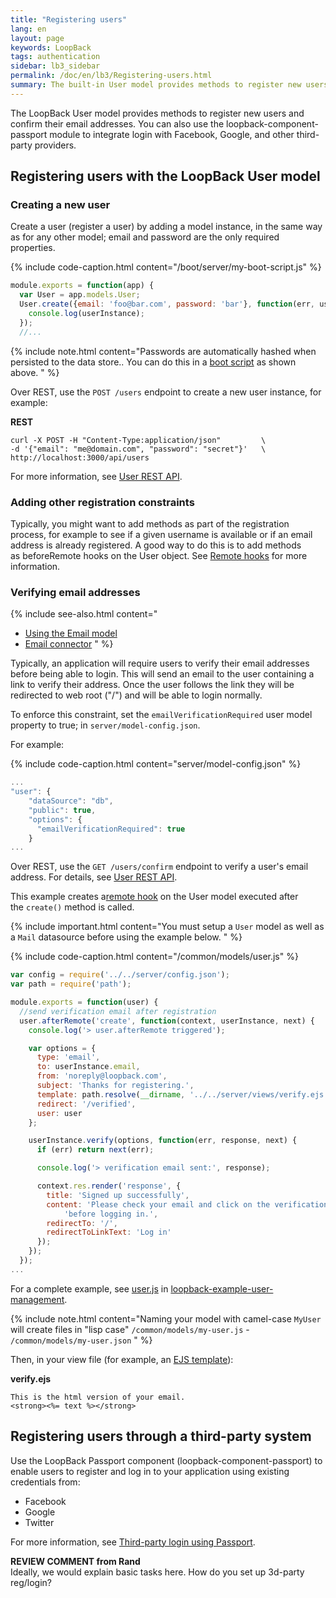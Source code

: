 ```yaml
---
title: "Registering users"
lang: en
layout: page
keywords: LoopBack
tags: authentication
sidebar: lb3_sidebar
permalink: /doc/en/lb3/Registering-users.html
summary: The built-in User model provides methods to register new users and confirm their email addresses.
---
```


The LoopBack User model provides methods to register new users and confirm their email addresses.
You can also use the loopback-component-passport module to integrate login with Facebook, Google, and other third-party providers.

## Registering users with the LoopBack User model

### Creating a new user

Create a user (register a user) by adding a model instance, in the same way as for any other model; email and password are the only required properties.

{% include code-caption.html content="/boot/server/my-boot-script.js" %}
```javascript
module.exports = function(app) {
  var User = app.models.User;
  User.create({email: 'foo@bar.com', password: 'bar'}, function(err, userInstance) {
    console.log(userInstance);
  });
  //...
```

{% include note.html content="Passwords are automatically hashed when persisted to the data store..
You can do this in a [boot script](Defining-boot-scripts.html) as shown above.
" %}

Over REST, use the `POST /users` endpoint to create a new user instance, for example:

**REST**

```
curl -X POST -H "Content-Type:application/json"         \
-d '{"email": "me@domain.com", "password": "secret"}'   \
http://localhost:3000/api/users
```

For more information, see [User REST API](User-REST-API.html#log-in-user).

### Adding other registration constraints

Typically, you might want to add methods as part of the registration process,
for example to see if a given username is available or if an email address is already registered.
A good way to do this is to add methods as beforeRemote hooks on the User object. See [Remote hooks](Remote-hooks.html) for more information.

### Verifying email addresses

{% include see-also.html content="
* [Using the Email model](Using-built-in-models.html#Usingbuilt-inmodels-Emailmodel)
* [Email connector](Email-connector.html)
" %}

Typically, an application will require users to verify their email addresses before being able to login.
This will send an email to the user containing a link to verify their address.
Once the user follows the link they will be redirected to web root ("/") and will be able to login normally.

To enforce this constraint, set the `emailVerificationRequired` user model property to true; in `server/model-config.json`.

For example:

{% include code-caption.html content="server/model-config.json" %}
```javascript
...
"user": {
    "dataSource": "db",
    "public": true,
    "options": {
      "emailVerificationRequired": true
    }
...
```

Over REST, use the `GET /users/confirm` endpoint to verify a user's email address.
For details, see [User REST API](User-REST-API.html#confirm-email-address).

This example creates a[remote hook](Remote-hooks.html) on the User model executed after the `create()` method is called.

{% include important.html content="You must setup a `User` model as well as a `Mail` datasource before using the example below.
" %}

{% include code-caption.html content="/common/models/user.js" %}
```javascript
var config = require('../../server/config.json');
var path = require('path');

module.exports = function(user) {
  //send verification email after registration
  user.afterRemote('create', function(context, userInstance, next) {
    console.log('> user.afterRemote triggered');

    var options = {
      type: 'email',
      to: userInstance.email,
      from: 'noreply@loopback.com',
      subject: 'Thanks for registering.',
      template: path.resolve(__dirname, '../../server/views/verify.ejs'),
      redirect: '/verified',
      user: user
    };

    userInstance.verify(options, function(err, response, next) {
      if (err) return next(err);

      console.log('> verification email sent:', response);

      context.res.render('response', {
        title: 'Signed up successfully',
        content: 'Please check your email and click on the verification link ' -
            'before logging in.',
        redirectTo: '/',
        redirectToLinkText: 'Log in'
      });
    });
  });
...
```

For a complete example, see [user.js](https://github.com/strongloop/loopback-faq-user-management/blob/master/common/models/user.js)
in [loopback-example-user-management](https://github.com/strongloop/loopback-example-user-management).

{% include note.html content="Naming your model with camel-case `MyUser` will create files in \"lisp case\" `/common/models/my-user.js` - `/common/models/my-user.json`
" %}

Then, in your view file (for example, an [EJS template](http://www.embeddedjs.com/)):

**verify.ejs**

```
This is the html version of your email.
<strong><%= text %></strong>
```

## Registering users through a third-party system

Use the LoopBack Passport component (loopback-component-passport) to enable users to register and log in to your application using existing credentials from:

* Facebook
* Google
* Twitter

For more information, see [Third-party login using Passport](Third-party-login-using-Passport.html).

<div class="sl-hidden"><strong>REVIEW COMMENT from Rand</strong><br>Ideally, we would explain basic tasks here. How do you set up 3d-party reg/login?</div>
